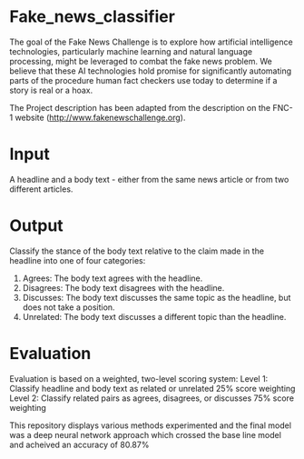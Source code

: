 # Fake_news_classifier

The goal of the Fake News Challenge is to explore how artificial intelligence technologies, particularly machine learning and natural language processing, might be leveraged to combat the fake news problem. We believe that these AI technologies hold promise for significantly automating parts of the procedure human fact checkers use today to determine if a story is real or a hoax.

The Project description has been adapted from the description on the FNC-1 website (http://www.fakenewschallenge.org).

# Input

A headline and a body text - either from the same news article or from two different articles.

# Output

Classify the stance of the body text relative to the claim made in the headline into one of four categories:
1. Agrees: The body text agrees with the headline.
2. Disagrees: The body text disagrees with the headline.
3. Discusses: The body text discusses the same topic as the headline, but does not take a
position.
4. Unrelated: The body text discusses a different topic than the headline.

# Evaluation

Evaluation is based on a weighted, two-level scoring system:
Level 1: Classify headline and body text as related or unrelated 25% score weighting
Level 2: Classify related pairs as agrees, disagrees, or discusses 75% score weighting

This repository displays various methods experimented and the final model was a deep neural network approach which crossed the base line model and acheived an accuracy of 80.87%
